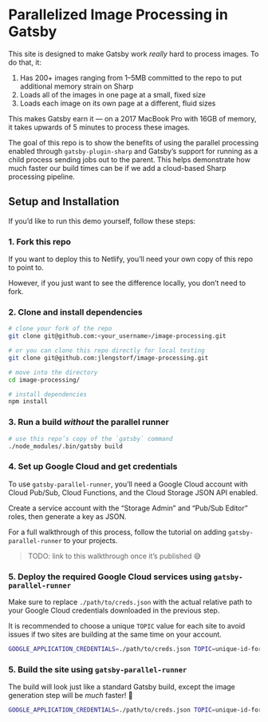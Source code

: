 # Parallelized Image Processing in Gatsby

This site is designed to make Gatsby work _really_ hard to process images. To do that, it:

1. Has 200+ images ranging from 1–5MB committed to the repo to put additional memory strain on Sharp
2. Loads all of the images in one page at a small, fixed size
3. Loads each image on its own page at a different, fluid sizes

This makes Gatsby earn it — on a 2017 MacBook Pro with 16GB of memory, it takes upwards of 5 minutes to process these images.

The goal of this repo is to show the benefits of using the parallel processing enabled through `gatsby-plugin-sharp` and Gatsby’s support for running as a child process sending jobs out to the parent. This helps demonstrate how much faster our build times can be if we add a cloud-based Sharp processing pipeline.

## Setup and Installation

If you’d like to run this demo yourself, follow these steps:

### 1. Fork this repo

If you want to deploy this to Netlify, you’ll need your own copy of this repo to point to.

However, if you just want to see the difference locally, you don’t need to fork.

### 2. Clone and install dependencies

```sh
# clone your fork of the repo
git clone git@github.com:<your_username>/image-processing.git

# or you can clone this repo directly for local testing
git clone git@github.com:jlengstorf/image-processing.git

# move into the directory
cd image-processing/

# install dependencies
npm install
```

### 3. Run a build _without_ the parallel runner

```sh
# use this repo’s copy of the `gatsby` command
./node_modules/.bin/gatsby build
```

### 4. Set up Google Cloud and get credentials

To use `gatsby-parallel-runner`, you’ll need a Google Cloud account with Cloud Pub/Sub, Cloud Functions, and the Cloud Storage JSON API enabled.

Create a service account with the “Storage Admin” and “Pub/Sub Editor” roles, then generate a key as JSON.

For a full walkthrough of this process, follow the tutorial on adding `gatsby-parallel-runner` to your projects.

> TODO: link to this walkthrough once it’s published 😅

### 5. Deploy the required Google Cloud services using `gatsby-parallel-runner`

Make sure to replace `./path/to/creds.json` with the actual relative path to your Google Cloud credentials downloaded in the previous step.

It is recommended to choose a unique `TOPIC` value for each site to avoid issues if two sites are building at the same time on your account.

```sh
GOOGLE_APPLICATION_CREDENTIALS=./path/to/creds.json TOPIC=unique-id-for-my-site WORKER_TOPIC=gatsby-parallel-runner ./node_modules/.bin/gatsby-parallel-runner deploy
```

### 5. Build the site using `gatsby-parallel-runner`

The build will look just like a standard Gatsby build, except the image generation step will be _much_ faster! 🎉

```sh
GOOGLE_APPLICATION_CREDENTIALS=./path/to/creds.json TOPIC=unique-id-for-my-site WORKER_TOPIC=gatsby-parallel-runner ./node_modules/.bin/gatsby-parallel-runner
```
